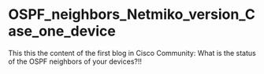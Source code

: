 # OSPF_neighbors_Netmiko_version_Case_one_device
This this the content of the first blog in Cisco Community: What is the status of the OSPF neighbors of your devices?!! 
